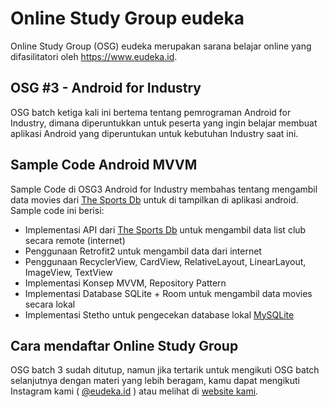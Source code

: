 # Online Study Group eudeka
Online Study Group (OSG) eudeka merupakan sarana belajar online yang difasilitatori oleh https://www.eudeka.id.
## OSG #3 - Android for Industry
OSG batch ketiga kali ini bertema tentang pemrograman Android for Industry, dimana diperuntukkan untuk peserta yang ingin belajar membuat aplikasi Android yang diperuntukan untuk kebutuhan Industry saat ini.

## Sample Code Android MVVM
Sample Code di OSG3 Android for Industry membahas tentang mengambil data movies dari <a href="https://www.thesportsdb.com/">The Sports Db</a> untuk di tampilkan di aplikasi android. Sample code ini berisi:
- Implementasi API dari <a href="https://www.thesportsdb.com/">The Sports Db</a> untuk mengambil data list club secara remote (internet)
- Penggunaan Retrofit2 untuk mengambil data dari internet
- Penggunaan RecyclerView, CardView, RelativeLayout, LinearLayout, ImageView, TextView
- Implementasi Konsep MVVM, Repository Pattern
- Implementasi Database SQLite + Room untuk mengambil data movies secara lokal
- Implementasi Stetho untuk pengecekan database lokal <a href="http://facebook.github.io/stetho/">MySQLite</a>

## Cara mendaftar Online Study Group
OSG batch 3 sudah ditutup, namun jika tertarik untuk mengikuti OSG batch selanjutnya dengan materi yang lebih beragam, kamu dapat mengikuti Instagram kami ( [@eudeka.id](https://instagram.com/eudeka.id) ) atau melihat di [website kami](https://eudeka.id/).
